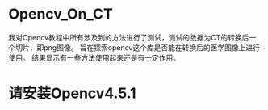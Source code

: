 # Opencv_On_CT
我对Opencv教程中所有涉及到的方法进行了测试，测试的数据为CT的转换后一个切片，即png图像。
旨在探索opencv这个库是否能在转换后的医学图像上进行使用。
结果显示有一些方法使用起来还是有一定作用。
# 请安装Opencv4.5.1

